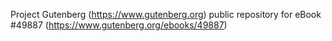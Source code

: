 Project Gutenberg (https://www.gutenberg.org) public repository for
eBook #49887 (https://www.gutenberg.org/ebooks/49887)
